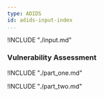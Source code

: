 ```yaml
---
type: ADIDS
id: adids-input-index
...
```


!INCLUDE "./input.md"

### Vulnerability Assessment

!INCLUDE "./part_one.md"

!INCLUDE "./part_two.md"

